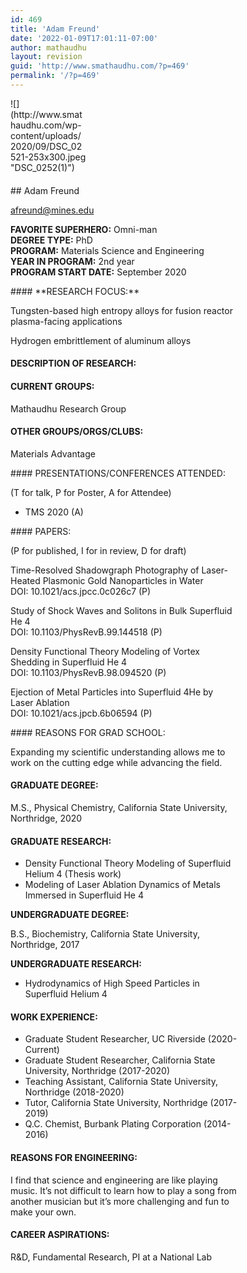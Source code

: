 ```yaml
---
id: 469
title: 'Adam Freund'
date: '2022-01-09T17:01:11-07:00'
author: mathaudhu
layout: revision
guid: 'http://www.smathaudhu.com/?p=469'
permalink: '/?p=469'
---
```


<div class="fusion-fullwidth fullwidth-box fusion-builder-row-259 nonhundred-percent-fullwidth non-hundred-percent-height-scrolling" style="background-color: rgba(255,255,255,0);background-position: center center;background-repeat: no-repeat;padding-top:0px;padding-right:0px;padding-bottom:0px;padding-left:0px;margin-bottom: 0px;margin-top: 0px;border-width: 0px 0px 0px 0px;border-color:#eae9e9;border-style:solid;"><div class="fusion-builder-row fusion-row"><div class="fusion-layout-column fusion_builder_column fusion-builder-column-3953 fusion_builder_column_1_4 1_4 fusion-one-fourth fusion-column-first" style="width:25%;width:calc(25% - ( ( 4% ) * 0.25 ) );margin-right: 4%;margin-top:0px;margin-bottom:20px;"><div class="fusion-column-wrapper fusion-flex-column-wrapper-legacy" style="background-position:left top;background-repeat:no-repeat;-webkit-background-size:cover;-moz-background-size:cover;-o-background-size:cover;background-size:cover;padding: 0px 0px 0px 0px;"><span class=" fusion-imageframe imageframe-none imageframe-1286 hover-type-none">![](http://www.smathaudhu.com/wp-content/uploads/2020/09/DSC_02521-253x300.jpeg "DSC_0252(1)")</span><div class="fusion-clearfix"></div></div></div><div class="fusion-layout-column fusion_builder_column fusion-builder-column-3954 fusion_builder_column_3_4 3_4 fusion-three-fourth fusion-column-last" style="width:75%;width:calc(75% - ( ( 4% ) * 0.75 ) );margin-top:0px;margin-bottom:20px;"><div class="fusion-column-wrapper fusion-flex-column-wrapper-legacy" style="background-position:left top;background-repeat:no-repeat;-webkit-background-size:cover;-moz-background-size:cover;-o-background-size:cover;background-size:cover;padding: 0px 0px 0px 0px;"><div class="fusion-text fusion-text-2133">## Adam Freund

afreund@mines.edu

**FAVORITE SUPERHERO:** Omni-man  
**DEGREE TYPE:** PhD  
**PROGRAM:** Materials Science and Engineering  
**YEAR IN PROGRAM:** 2nd year  
**PROGRAM START DATE:** September 2020

</div><div class="fusion-text fusion-text-2134">#### **RESEARCH FOCUS:**

<span data-sheets-userformat="{" data-sheets-value="{"> Tungsten-based high entropy alloys for fusion reactor plasma-facing applications</span>

Hydrogen embrittlement of aluminum alloys

#### DESCRIPTION OF RESEARCH:

<span data-sheets-userformat="{" data-sheets-value="{">  
</span>

#### CURRENT GROUPS:

<span data-sheets-userformat="{" data-sheets-value="{">Mathaudhu Research Group</span>

#### OTHER GROUPS/ORGS/CLUBS:

<span data-sheets-userformat="{" data-sheets-value="{">Materials Advantage</span>

</div><div class="fusion-text fusion-text-2135">#### PRESENTATIONS/CONFERENCES ATTENDED:

(T for talk, P for Poster, A for Attendee)

- TMS 2020 (A)

</div><div class="fusion-text fusion-text-2136">#### PAPERS:

(P for published, I for in review, D for draft)

<span data-sheets-userformat="{" data-sheets-value="{">Time-Resolved Shadowgraph Photography of Laser-Heated Plasmonic Gold Nanoparticles in Water  
DOI: 10.1021/acs.jpcc.0c026c7 (P)</span>

<span data-sheets-userformat="{" data-sheets-value="{">Study of Shock Waves and Solitons in Bulk Superfluid He 4  
DOI: 10.1103/PhysRevB.99.144518 (P)</span>

<span data-sheets-userformat="{" data-sheets-value="{">Density Functional Theory Modeling of Vortex Shedding in Superfluid He 4  
DOI: 10.1103/PhysRevB.98.094520 (P)</span>

<span data-sheets-userformat="{" data-sheets-value="{">Ejection of Metal Particles into Superfluid 4He by Laser Ablation  
DOI: 10.1021/acs.jpcb.6b06594 (P)</span>

</div><div class="fusion-text fusion-text-2137">#### REASONS FOR GRAD SCHOOL:

<span data-sheets-userformat="{" data-sheets-value="{">Expanding my scientific understanding allows me to work on the cutting edge while advancing the field.</span>

#### GRADUATE DEGREE:

M.S., Physical Chemistry, California State University, Northridge, 2020

#### GRADUATE RESEARCH:

- Density Functional Theory Modeling of Superfluid Helium 4 (Thesis work)
- Modeling of Laser Ablation Dynamics of Metals Immersed in Superfluid He 4

**UNDERGRADUATE DEGREE:**

B.S., Biochemistry, California State University, Northridge, 2017

**UNDERGRADUATE RESEARCH:**

- Hydrodynamics of High Speed Particles in Superfluid Helium 4

#### WORK EXPERIENCE:

- Graduate Student Researcher, UC Riverside (2020-Current)
- Graduate Student Researcher, California State University, Northridge (2017-2020)
- Teaching Assistant, California State University, Northridge (2018-2020)
- Tutor, California State University, Northridge (2017-2019)
- Q.C. Chemist, Burbank Plating Corporation (2014-2016)

#### REASONS FOR ENGINEERING:

<span data-sheets-userformat="{" data-sheets-value="{">I find that science and engineering are like playing music. It’s not difficult to learn how to play a song from another musician but it’s more challenging and fun to make your own.</span>

#### CAREER ASPIRATIONS:

<span data-sheets-userformat="{" data-sheets-value="{">R&amp;D, Fundamental Research, PI at a National Lab  
</span>

</div><div class="fusion-clearfix"></div></div></div></div></div>
